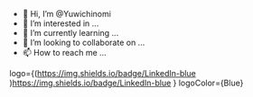 - 👋 Hi, I’m @Yuwichinomi
- 👀 I’m interested in ...
- 🌱 I’m currently learning ...
- 💞️ I’m looking to collaborate on ...
- 📫 How to reach me ...

<!---
Yuwichinomi/Yuwichinomi is a ✨ special ✨ repository because its `README.md` (this file) appears on your GitHub profile.
You can click the Preview link to take a look at your changes.
--->


logo={(https://img.shields.io/badge/LinkedIn-blue
)https://img.shields.io/badge/LinkedIn-blue
}
logoColor={Blue}
